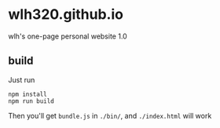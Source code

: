 # wlh320.github.io

wlh's one-page personal website 1.0

## build

Just run

```
npm install
npm run build
```

Then you'll get `bundle.js` in `./bin/`, and `./index.html` will work
